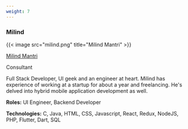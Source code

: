 ```yaml
---
weight: 7
---
```

### Milind

{{< image src="milind.png" title="Milind Mantri" >}}

[Milind Mantri](https://www.linkedin.com/in/milind-mantri/)

Consultant

Full Stack Developer, UI geek and an engineer at heart. Milind has experience of working at a startup for about a year and freelancing. He's delved into hybrid mobile application development as well. 

**Roles:** UI Engineer, Backend Developer

**Technologies:** C, Java, HTML, CSS, Javascript, React, Redux, NodeJS, PHP, Flutter, Dart, SQL
